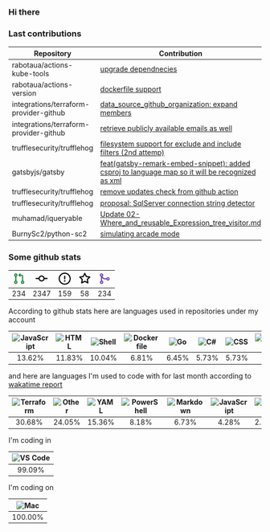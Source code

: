 ### Hi there

### Last contributions

| Repository                             | Contribution                                                                                                                                     |
| -------------------------------------- | ------------------------------------------------------------------------------------------------------------------------------------------------ |
| rabotaua/actions-kube-tools            | [upgrade dependnecies](https://github.com/rabotaua/actions-kube-tools/pull/289)                                                                  |
| rabotaua/actions-version               | [dockerfile support](https://github.com/rabotaua/actions-version/pull/218)                                                                       |
| integrations/terraform-provider-github | [data_source_github_organization: expand members](https://github.com/integrations/terraform-provider-github/pull/1588)                           |
| integrations/terraform-provider-github | [retrieve publicly available emails as well](https://github.com/integrations/terraform-provider-github/pull/1557)                                |
| trufflesecurity/trufflehog             | [filesystem support for exclude and include filters (2nd attemp)](https://github.com/trufflesecurity/trufflehog/pull/1033)                       |
| gatsbyjs/gatsby                        | [feat(gatsby-remark-embed-snippet): added csproj to language map so it will be recognized as xml](https://github.com/gatsbyjs/gatsby/pull/36919) |
| trufflesecurity/trufflehog             | [remove updates check from github action](https://github.com/trufflesecurity/trufflehog/pull/883)                                                |
| trufflesecurity/trufflehog             | [proposal: SqlServer connection string detector](https://github.com/trufflesecurity/trufflehog/pull/867)                                         |
| muhamad/iqueryable                     | [Update 02-Where_and_reusable_Expression_tree_visitor.md](https://github.com/muhamad/iqueryable/pull/1)                                          |
| BurnySc2/python-sc2                    | [simulating arcade mode](https://github.com/BurnySc2/python-sc2/pull/118)                                                                        |

### Some github stats

| <img src="assets/icons/pullrequest.svg" width="24" height="24" alt="requests" title="requests" /> | <img src="assets/icons/commit.svg" width="24" height="24" alt="commits" title="commits" /> | <img src="assets/icons/issue.svg" width="24" height="24" alt="issues" title="issues" /> | <img src="assets/icons/star.svg" width="24" height="24" alt="stars" title="stars" /> | <img src="assets/icons/merge.svg" width="24" height="24" alt="contributions" title="contributions" /> |
| :-----------------------------------------------------------------------------------------------: | :----------------------------------------------------------------------------------------: | :-------------------------------------------------------------------------------------: | :----------------------------------------------------------------------------------: | :---------------------------------------------------------------------------------------------------: |
|                                                234                                                |                                            2347                                            |                                           159                                           |                                          58                                          |                                                  234                                                  |

According to github stats here are languages used in repositories under my account

| <img src="https://upload.wikimedia.org/wikipedia/commons/9/99/Unofficial_JavaScript_logo_2.svg" width="24" height="24" alt="JavaScript" title="JavaScript" /> | <img src="https://upload.wikimedia.org/wikipedia/commons/6/61/HTML5_logo_and_wordmark.svg" width="24" height="24" alt="HTML" title="HTML" /> | <img src="https://www.svgrepo.com/show/149905/txt-file-symbol.svg" width="24" height="24" alt="Shell" title="Shell" /> | <img src="https://www.svgrepo.com/show/149905/txt-file-symbol.svg" width="24" height="24" alt="Dockerfile" title="Dockerfile" /> | <img src="https://upload.wikimedia.org/wikipedia/commons/0/05/Go_Logo_Blue.svg" width="24" height="24" alt="Go" title="Go" /> | <img src="https://upload.wikimedia.org/wikipedia/commons/a/a3/.NET_Logo.svg" width="24" height="24" alt="C#" title="C#" /> | <img src="https://cdn1.iconfinder.com/data/icons/logotypes/32/badge-css-3-256.png" width="24" height="24" alt="CSS" title="CSS" /> | <img src="https://upload.wikimedia.org/wikipedia/commons/4/4c/Typescript_logo_2020.svg" width="24" height="24" alt="TypeScript" title="TypeScript" /> | <img src="https://upload.wikimedia.org/wikipedia/commons/c/c3/Python-logo-notext.svg" width="24" height="24" alt="Python" title="Python" /> | <img src="https://upload.wikimedia.org/wikipedia/commons/2/27/PHP-logo.svg" width="24" height="24" alt="PHP" title="PHP" /> |
| :-----------------------------------------------------------------------------------------------------------------------------------------------------------: | :------------------------------------------------------------------------------------------------------------------------------------------: | :--------------------------------------------------------------------------------------------------------------------: | :------------------------------------------------------------------------------------------------------------------------------: | :---------------------------------------------------------------------------------------------------------------------------: | :------------------------------------------------------------------------------------------------------------------------: | :--------------------------------------------------------------------------------------------------------------------------------: | :---------------------------------------------------------------------------------------------------------------------------------------------------: | :-----------------------------------------------------------------------------------------------------------------------------------------: | :-------------------------------------------------------------------------------------------------------------------------: |
|                                                                             13.62%                                                                            |                                                                    11.83%                                                                    |                                                         10.04%                                                         |                                                               6.81%                                                              |                                                             6.45%                                                             |                                                            5.73%                                                           |                                                                5.73%                                                               |                                                                         4.66%                                                                         |                                                                     4.3%                                                                    |                                                             4.3%                                                            |

and here are languages I'm used to code with for last month according to [wakatime report](https://wakatime.com/@mac)

| <img src="https://www.svgrepo.com/show/149905/txt-file-symbol.svg" width="24" height="24" alt="Terraform" title="Terraform" /> | <img src="https://www.svgrepo.com/show/149905/txt-file-symbol.svg" width="24" height="24" alt="Other" title="Other" /> | <img src="https://upload.wikimedia.org/wikipedia/commons/6/63/YAML_logo_in_SVG_format.svg" width="24" height="24" alt="YAML" title="YAML" /> | <img src="https://www.svgrepo.com/show/149905/txt-file-symbol.svg" width="24" height="24" alt="PowerShell" title="PowerShell" /> | <img src="https://upload.wikimedia.org/wikipedia/commons/4/48/Markdown-mark.svg" width="24" height="24" alt="Markdown" title="Markdown" /> | <img src="https://upload.wikimedia.org/wikipedia/commons/9/99/Unofficial_JavaScript_logo_2.svg" width="24" height="24" alt="JavaScript" title="JavaScript" /> | <img src="https://upload.wikimedia.org/wikipedia/commons/4/4b/Bash_Logo_Colored.svg" width="24" height="24" alt="Bash" title="Bash" /> | <img src="https://upload.wikimedia.org/wikipedia/commons/4/4c/Typescript_logo_2020.svg" width="24" height="24" alt="TypeScript" title="TypeScript" /> | <img src="https://upload.wikimedia.org/wikipedia/commons/c/c9/JSON_vector_logo.svg" width="24" height="24" alt="JSON" title="JSON" /> | <img src="https://upload.wikimedia.org/wikipedia/commons/a/a3/.NET_Logo.svg" width="24" height="24" alt="C#" title="C#" /> |
| :----------------------------------------------------------------------------------------------------------------------------: | :--------------------------------------------------------------------------------------------------------------------: | :------------------------------------------------------------------------------------------------------------------------------------------: | :------------------------------------------------------------------------------------------------------------------------------: | :----------------------------------------------------------------------------------------------------------------------------------------: | :-----------------------------------------------------------------------------------------------------------------------------------------------------------: | :------------------------------------------------------------------------------------------------------------------------------------: | :---------------------------------------------------------------------------------------------------------------------------------------------------: | :-----------------------------------------------------------------------------------------------------------------------------------: | :------------------------------------------------------------------------------------------------------------------------: |
|                                                             30.68%                                                             |                                                         24.05%                                                         |                                                                    15.36%                                                                    |                                                               8.18%                                                              |                                                                    6.73%                                                                   |                                                                             4.28%                                                                             |                                                                  2.40%                                                                 |                                                                         1.29%                                                                         |                                                                 1.22%                                                                 |                                                            1.04%                                                           |

I'm coding in

| <img src="https://upload.wikimedia.org/wikipedia/commons/9/9a/Visual_Studio_Code_1.35_icon.svg" width="24" height="24" alt="VS Code" title="VS Code" /> |
| :-----------------------------------------------------------------------------------------------------------------------------------------------------: |
|                                                                          99.09%                                                                         |

I'm coding on

| <img src="https://upload.wikimedia.org/wikipedia/commons/f/fa/Apple_logo_black.svg" width="24" height="24" alt="Mac" title="Mac" /> |
| :---------------------------------------------------------------------------------------------------------------------------------: |
|                                                               100.00%                                                               |
